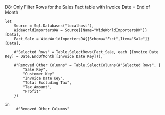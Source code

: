 D8: Only Filter Rows for the Sales Fact table with Invoice Date = End of Month


    let
        Source = Sql.Databases("localhost"),
        WideWorldImportersDW = Source{[Name="WideWorldImportersDW"]}[Data],
        Fact_Sale = WideWorldImportersDW{[Schema="Fact",Item="Sale"]}[Data],
    
        #"Selected Rows" = Table.SelectRows(Fact_Sale, each [Invoice Date Key] = Date.EndOfMonth([Invoice Date Key])),
    
        #"Removed Other Columns" = Table.SelectColumns(#"Selected Rows", {
            "Sale Key", 
            "Customer Key", 
            "Invoice Date Key", 
            "Total Excluding Tax", 
            "Tax Amount", 
            "Profit"
        })
    
    in
         #"Removed Other Columns"
